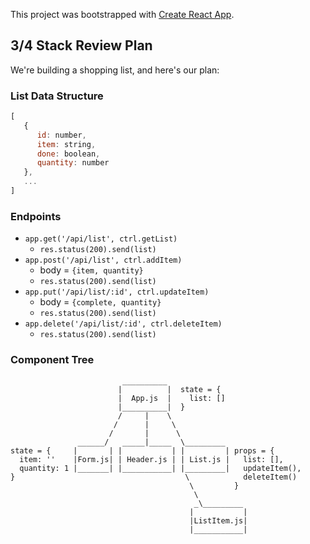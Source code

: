 This project was bootstrapped with [Create React App](https://github.com/facebook/create-react-app).

## 3/4 Stack Review Plan

We're building a shopping list, and here's our plan:

### List Data Structure
```javascript
[
   {
      id: number,
      item: string,
      done: boolean,
      quantity: number
   },
   ...
]
```

### Endpoints
* `app.get('/api/list', ctrl.getList)`
   * `res.status(200).send(list)`
* `app.post('/api/list', ctrl.addItem)`
   * body = `{item, quantity}`
   * `res.status(200).send(list)`
* `app.put('/api/list/:id', ctrl.updateItem)`
   * body = `{complete, quantity}`
   * `res.status(200).send(list)`
* `app.delete('/api/list/:id', ctrl.deleteItem)`
   * `res.status(200).send(list)`

### Component Tree

```
                         __________
                        |          |  state = {
                        |  App.js  |    list: []
                        |__________|  }
                        /     |    \
                       /      |     \
                      /       |      \
               ______/   _____|_____  \_________
state = {     |       | |           | |         | props = {
  item: ''    |Form.js| | Header.js | | List.js |   list: [],
  quantity: 1 |_______| |___________| |_________|   updateItem(),
}                                      \            deleteItem()
                                        \         }
                                         \
                                         _\_________
                                        |           |
                                        |ListItem.js|
                                        |___________|
